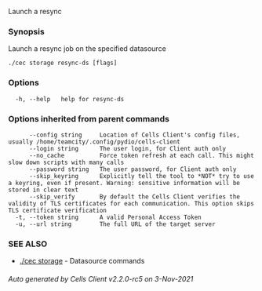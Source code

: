 Launch a resync

### Synopsis

Launch a resync job on the specified datasource

```
./cec storage resync-ds [flags]
```

### Options

```
  -h, --help   help for resync-ds
```

### Options inherited from parent commands

```
      --config string     Location of Cells Client's config files, usually /home/teamcity/.config/pydio/cells-client
      --login string      The user login, for Client auth only
      --no_cache          Force token refresh at each call. This might slow down scripts with many calls
      --password string   The user password, for Client auth only
      --skip_keyring      Explicitly tell the tool to *NOT* try to use a keyring, even if present. Warning: sensitive information will be stored in clear text
      --skip_verify       By default the Cells Client verifies the validity of TLS certificates for each communication. This option skips TLS certificate verification
  -t, --token string      A valid Personal Access Token
  -u, --url string        The full URL of the target server
```

### SEE ALSO

* [./cec storage](./cec-storage)	 - Datasource commands

###### Auto generated by Cells Client v2.2.0-rc5 on 3-Nov-2021
